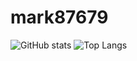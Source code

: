# mark87679        

![GitHub stats](https://github-readme-stats.vercel.app/api?username=mark8769&&count_private=true&show_icons=true&theme=tokyonight)
![Top Langs](https://github-readme-stats.vercel.app/api/top-langs/?username=mark8769&langs_count=20&&hide_progress=true&layout=compact&theme=tokyonight)
